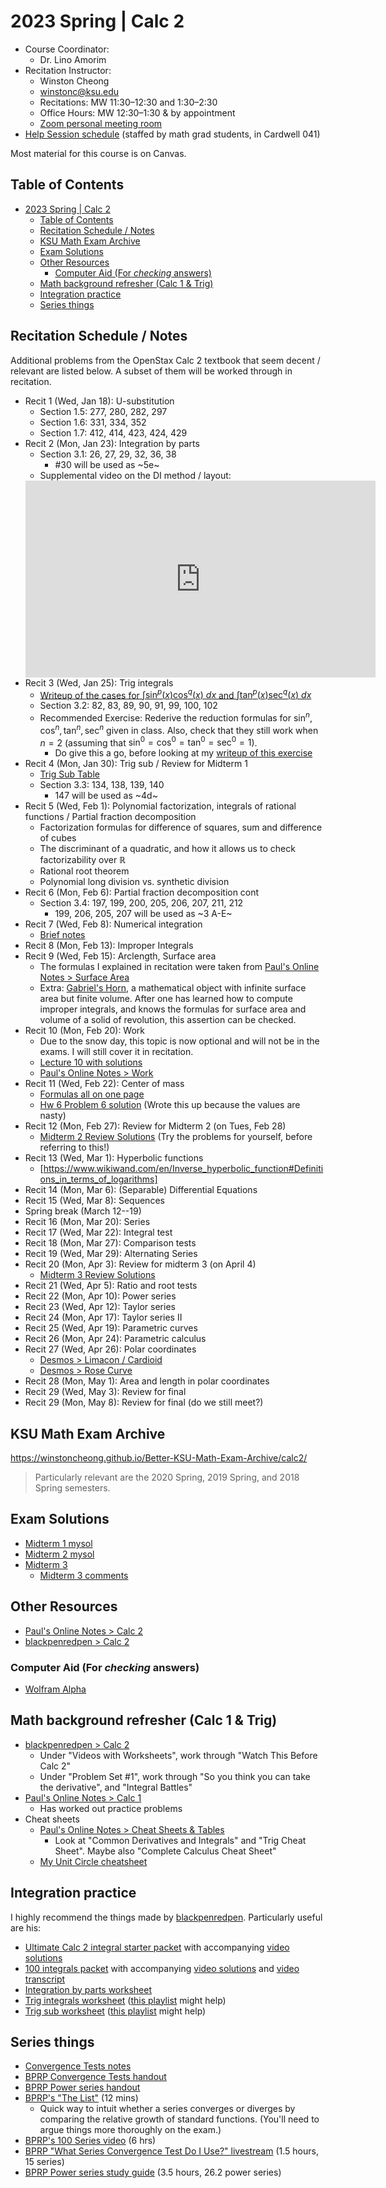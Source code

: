 # 2023 Spring | Calc 2

<style>
 a:visited {
  color: darkorchid
 }
</style>

* Course Coordinator:
  * Dr. Lino Amorim
* Recitation Instructor:
  * Winston Cheong
  * winstonc@ksu.edu
  * Recitations: MW 11:30&ndash;12:30 and 1:30&ndash;2:30
  * Office Hours: MW 12:30&ndash;1:30 & by appointment
  * [Zoom personal meeting room](https://ksu.zoom.us/j/2293865582?pwd=Z0dqUTQrUSt6THRBOW41SG43aitmdz09)
* [Help Session schedule](https://www.math.ksu.edu/student-success/undergraduate-success/help/helpsess.html) (staffed by math grad students, in Cardwell 041)

Most material for this course is on Canvas.

## Table of Contents

- [2023 Spring | Calc 2](#2023-spring--calc-2)
  - [Table of Contents](#table-of-contents)
  - [Recitation Schedule / Notes](#recitation-schedule--notes)
  - [KSU Math Exam Archive](#ksu-math-exam-archive)
  - [Exam Solutions](#exam-solutions)
  - [Other Resources](#other-resources)
    - [Computer Aid (For *checking* answers)](#computer-aid-for-checking-answers)
  - [Math background refresher (Calc 1 \& Trig)](#math-background-refresher-calc-1--trig)
  - [Integration practice](#integration-practice)
  - [Series things](#series-things)

## Recitation Schedule / Notes

Additional problems from the OpenStax Calc 2 textbook that seem decent / relevant are listed below. A subset of them will be worked through in recitation.

* Recit 1 (Wed, Jan 18): U-substitution
  * Section 1.5: 277, 280, 282, 297
  * Section 1.6: 331, 334, 352
  * Section 1.7: 412, 414, 423, 424, 429
* Recit 2 (Mon, Jan 23): Integration by parts
  * Section 3.1: 26, 27, 29, 32, 36, 38
    * #30 will be used as ~5e~
  * Supplemental video on the DI method / layout:
  <iframe width="560" height="315" src="https://www.youtube.com/embed/8xPfNuXLSwk" title="YouTube video player" frameborder="0" allow="accelerometer; autoplay; clipboard-write; encrypted-media; gyroscope; picture-in-picture; web-share" allowfullscreen></iframe>
* Recit 3 (Wed, Jan 25): Trig integrals
  * [Writeup of the cases for $\int \sin^p(x) \cos^q(x) \ dx$ and $\int \tan^p(x) \sec^q(x) \ dx$](https://www.overleaf.com/read/nhsjpxjqjkpd)
  * Section 3.2: 82, 83, 89, 90, 91, 99, 100, 102
  * Recommended Exercise: Rederive the reduction formulas for $\sin^n, \cos^n, \tan^n, \sec^n$ given in class. Also, check that they still work when $n=2$ (assuming that $\sin^0 = \cos^0 = \tan^0 = \sec^0 = 1$).
    * Do give this a go, before looking at my [writeup of this exercise](https://www.overleaf.com/read/wqzshgqrpdjm)
* Recit 4 (Mon, Jan 30): Trig sub / Review for Midterm 1
  * [Trig Sub Table](https://www.overleaf.com/read/jjhvrxhqzzgg)
  * Section 3.3: 134, 138, 139, 140
    * 147 will be used as ~4d~
* Recit 5 (Wed, Feb 1): Polynomial factorization, integrals of rational functions / Partial fraction decomposition
  * Factorization formulas for difference of squares, sum and difference of cubes
  * The discriminant of a quadratic, and how it allows us to check factorizability over $\mathbb{R}$
  * Rational root theorem
  * Polynomial long division vs. synthetic division
* Recit 6 (Mon, Feb 6): Partial fraction decomposition cont
  * Section 3.4: 197, 199, 200, 205, 206, 207, 211, 212
    * 199, 206, 205, 207 will be used as ~3 A-E~
* Recit 7 (Wed, Feb 8): Numerical integration
  * [Brief notes](https://www.overleaf.com/read/sdrkwkrxchyc)
* Recit 8 (Mon, Feb 13): Improper Integrals
* Recit 9 (Wed, Feb 15): Arclength, Surface area
  * The formulas I explained in recitation were taken from [Paul's Online Notes > Surface Area](https://tutorial.math.lamar.edu/classes/calcii/surfacearea.aspx)
  * Extra: [Gabriel's Horn](https://www.wikiwand.com/en/Gabriel%27s_horn), a mathematical object with infinite surface area but finite volume. After one has learned how to compute improper integrals, and knows the formulas for surface area and volume of a solid of revolution, this assertion can be checked.
* Recit 10 (Mon, Feb 20): Work
  * Due to the snow day, this topic is now optional and will not be in the exams. I will still cover it in recitation.
  * [Lecture 10 with solutions](https://www.dropbox.com/s/f8am1t72huaesvt/lect-10-sol.pdf?dl=0)
  * [Paul's Online Notes > Work](https://tutorial.math.lamar.edu/Classes/CalcI/Work.aspx)
* Recit 11 (Wed, Feb 22): Center of mass
  * [Formulas all on one page](https://www.overleaf.com/read/wzsvhrzrgfvs)
  * [Hw 6 Problem 6 solution](https://www.dropbox.com/s/vqm7v0wfqiaw6sq/hw6.6.pdf?dl=0) (Wrote this up because the values are nasty)
* Recit 12 (Mon, Feb 27): Review for Midterm 2 (on Tues, Feb 28)
  * [Midterm 2 Review Solutions](https://www.dropbox.com/s/odsm9afh77fc1ls/review2-sol.pdf?dl=0) (Try the problems for yourself, before referring to this!)
* Recit 13 (Wed, Mar 1): Hyperbolic functions
  * [https://www.wikiwand.com/en/Inverse_hyperbolic_function#Definitions_in_terms_of_logarithms]
* Recit 14 (Mon, Mar 6): (Separable) Differential Equations
* Recit 15 (Wed, Mar 8): Sequences
* Spring break (March 12--19)
* Recit 16 (Mon, Mar 20): Series
* Recit 17 (Wed, Mar 22): Integral test
* Recit 18 (Mon, Mar 27): Comparison tests
* Recit 19 (Wed, Mar 29): Alternating Series
* Recit 20 (Mon, Apr 3): Review for midterm 3 (on April 4)
  * [Midterm 3 Review Solutions](https://www.dropbox.com/s/lsfs8vxujqbq8r8/review3-sol.pdf?dl=0)
* Recit 21 (Wed, Apr 5): Ratio and root tests
* Recit 22 (Mon, Apr 10): Power series
* Recit 23 (Wed, Apr 12): Taylor series
* Recit 24 (Mon, Apr 17): Taylor series II
* Recit 25 (Wed, Apr 19): Parametric curves
* Recit 26 (Mon, Apr 24): Parametric calculus
* Recit 27 (Wed, Apr 26): Polar coordinates
  * [Desmos > Limacon / Cardioid](https://www.desmos.com/calculator/pzb2xlqh6z)
  * [Desmos > Rose Curve](https://www.desmos.com/calculator/rrv2x4lzci)
* Recit 28 (Mon, May 1): Area and length in polar coordinates
* Recit 29 (Wed, May 3): Review for final
* Recit 29 (Mon, May 8): Review for final (do we still meet?)

## KSU Math Exam Archive

<https://winstoncheong.github.io/Better-KSU-Math-Exam-Archive/calc2/>

> Particularly relevant are the 2020 Spring, 2019 Spring, and 2018 Spring semesters.

## Exam Solutions

* [Midterm 1 mysol](https://www.dropbox.com/s/ejbd30j570h6rcj/exam1-mysol.pdf?dl=0)
* [Midterm 2 mysol](https://www.dropbox.com/s/jpjlfeqtsuzzeu0/exam2-mysol.pdf?dl=0)
* [Midterm 3](https://www.dropbox.com/s/f59fpk20tpxadb3/math221_S23_mid_3_sols.pdf?dl=0)
  * [Midterm 3 comments](https://www.dropbox.com/s/dsqzgfza4if81s4/exam3-comments.pdf?dl=0)

## Other Resources

* [Paul's Online Notes > Calc 2](https://tutorial.math.lamar.edu/classes/calcii/calcii.aspx)
* [blackpenredpen > Calc 2](https://www.blackpenredpen.com/calc2)

### Computer Aid (For *checking* answers)

* [Wolfram Alpha](https://www.wolframalpha.com/)

## Math background refresher (Calc 1 & Trig)

* [blackpenredpen > Calc 2](https://www.blackpenredpen.com/calc2)
  * Under "Videos with Worksheets", work through "Watch This Before Calc 2"
  * Under "Problem Set #1", work through "So you think you can take the derivative", and "Integral Battles"
* [Paul's Online Notes > Calc 1](https://tutorial.math.lamar.edu/classes/calci/calci.aspx)
  * Has worked out practice problems
* Cheat sheets
  * [Paul's Online Notes > Cheat Sheets & Tables](https://tutorial.math.lamar.edu/Extras/CheatSheets_Tables.aspx)
    * Look at "Common Derivatives and Integrals" and "Trig Cheat Sheet". Maybe also "Complete Calculus Cheat Sheet"
  * [My Unit Circle cheatsheet](https://www.overleaf.com/read/pjpffsrkrhfx)

## Integration practice

I highly recommend the things made by [blackpenredpen](https://www.blackpenredpen.com/calc2).
Particularly useful are his:

* [Ultimate Calc 2 integral starter packet](https://www.blackpenredpen.com/_files/ugd/287ba5_434067d1e62c46c184065780349cd084.pdf) with accompanying [video solutions](https://www.youtube.com/watch?v=XOUwIdufY9Y)
* [100 integrals packet](https://www.blackpenredpen.com/_files/ugd/287ba5_9809e0bcf44548b79263bf7e0c70ad17.pdf) with accompanying [video solutions](https://www.youtube.com/watch?v=dgm4-3-Iv3s) and [video transcript](https://www.blackpenredpen.com/_files/ugd/287ba5_62e3789012b14a77ae31c0986f993ecc.pdf)
* [Integration by parts worksheet](https://www.blackpenredpen.com/_files/ugd/287ba5_472a69bac7d74d3ab272d0dd6bccd170.pdf)
* [Trig integrals worksheet](https://www.blackpenredpen.com/_files/ugd/287ba5_4c6cd42fbf9a4cc58be455f39ef6267e.pdf) ([this playlist](https://www.youtube.com/playlist?list=PLj7p5OoL6vGyKrScQeswVIq5ud2Ui5wwX) might help)
* [Trig sub worksheet](https://www.blackpenredpen.com/_files/ugd/287ba5_f6e66543dc674672a69a3ada59d0005d.pdf) ([this playlist](https://www.youtube.com/playlist?list=PLj7p5OoL6vGwi8Fdeq-4ppvGmjx47a0Eo) might help)

## Series things

* [Convergence Tests notes](https://www.overleaf.com/read/rfmfhkchbtdf)
* [BPRP Convergence Tests handout](https://www.blackpenredpen.com/_files/ugd/287ba5_7460f4c914a64263958b991439536519.pdf)
* [BPRP Power series handout](https://www.blackpenredpen.com/_files/ugd/287ba5_c2c9c480845c41498f4b0d3242e37d21.pdf)
* [BPRP's "The List"](https://www.youtube.com/watch?v=dZ5dtcJsxgI) (12 mins)
  * Quick way to intuit whether a series converges or diverges by comparing the relative growth of standard functions.  (You'll need to argue things more thoroughly on the exam.)
* [BPRP's 100 Series video](https://www.youtube.com/watch?v=jTuTEcwvkP4) (6 hrs)
* [BPRP "What Series Convergence Test Do I Use?" livestream](https://www.youtube.com/watch?v=Od2YAt1_ibE) (1.5 hours, 15 series)
* [BPRP Power series study guide](https://www.youtube.com/watch?v=LKhvdkUdLtE) (3.5 hours, 26.2 power series)
